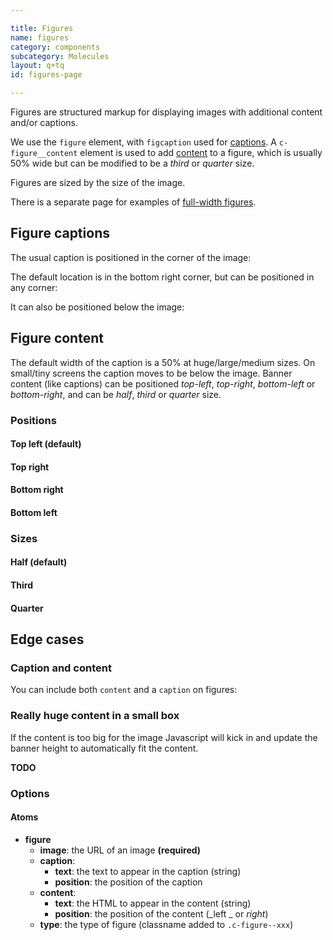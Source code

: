 ```yaml
---

title: Figures
name: figures
category: components
subcategory: Molecules
layout: q+tq
id: figures-page

---
```


<div class="lead"><p>Figures are structured markup for displaying images with additional content and/or captions.</p></div>

We use the `figure` element, with `figcaption` used for [captions](#figure-captions). A `c-figure__content` element is used to add [content](#figure-content) to a figure, which is usually 50% wide but can be modified to be a _third_ or _quarter_ size.

Figures are sized by the size of the image.

There is a separate page for examples of [full-width figures](./full-width-figures.html).

## Figure captions

The usual caption is positioned in the corner of the image:

<script>
component("figure", { "image": "https://unsplash.it/800/400/?image=973", "caption": { "text" : "<i class=\"c-icon c-icon--camera c-figure__caption-icon\"></i> Simple text caption", "position": "bottom-right" } } );
</script>

The default location is in the bottom right corner, but can be positioned in any corner:

<script>
component("figure", { "image": "https://unsplash.it/800/400/?image=975", "caption" : { "text" : "<i class=\"c-icon c-icon--camera c-figure__caption-icon\"></i> This is another caption", "position": "top-left" } } )
+component("figure", { "image": "https://unsplash.it/800/400/?image=976", "caption": { "text" : "<i class=\"c-icon c-icon--camera c-figure__caption-icon\"></i> Here is yet another caption", "position": "top-right" } } )
+component("figure", { "image": "https://unsplash.it/800/400/?image=977", "caption": { "text" : "<i class=\"c-icon c-icon--camera c-figure__caption-icon\"></i> Last caption, I promise", "position": "bottom-left" } } );
</script>

It can also be positioned below the image:

<script>
component("figure", { "image": "https://unsplash.it/800/400/?image=972", "caption": { "text" : "A plain caption below an image", "position": "below" } } );
</script>

## Figure content

The default width of the caption is a 50% at huge/large/medium sizes. On small/tiny screens the caption moves to be below the image. Banner content (like captions) can be positioned _top-left_, _top-right_, _bottom-left_ or _bottom-right_, and can be _half_, _third_ or _quarter_ size.

### Positions

#### Top left (default)

<script>
component("figure", { "image": "https://unsplash.it/1200/600/?image=983", "content": { "text" : "<h3>Alice In Wonderland</h3>\n<p>'I mean what I say,' the Mock Turtle replied in an offended tone. And  the Gryphon added 'Come, let's hear some of YOUR adventures.'</p>\n<a class=\"c-btn c-btn--medium c-btn--block c-btn--primary\" href=\"#\">Click here for more</a>", "position": "top-left" } } );
</script>

#### Top right

<script>
component("figure", { "image": "https://unsplash.it/1200/600/?image=984", "content": { "text" :"<h3>Alice In Wonderland</h3>\n<p>'I mean what I say,' the Mock Turtle replied in an offended tone. And  the Gryphon added 'Come, let's hear some of YOUR adventures.'</p>\n<a class=\"c-btn c-btn--medium c-btn--block c-btn--primary\" href=\"#\">Click here for more</a>", "position": "top-right" } } );
</script>

#### Bottom right

<script>
component("figure", { "image": "https://unsplash.it/1200/600/?image=985", "content": { "text" : "<h3>Alice In Wonderland</h3>\n<p>'I mean what I say,' the Mock Turtle replied in an offended tone. And  the Gryphon added 'Come, let's hear some of YOUR adventures.'</p>\n<a class=\"c-btn c-btn--medium c-btn--block c-btn--primary\" href=\"#\">Click here for more</a>", "position": "bottom-right" } } );
</script>

#### Bottom left

<script>
component("figure", { "image": "https://unsplash.it/1200/600/?image=986", "content": { "text" :"<h3>Alice In Wonderland</h3>\n<p>'I mean what I say,' the Mock Turtle replied in an offended tone. And  the Gryphon added 'Come, let's hear some of YOUR adventures.'</p>\n<a class=\"c-btn c-btn--medium c-btn--block c-btn--primary\" href=\"#\">Click here for more</a>", "position": "bottom-left" } } );
</script>

### Sizes

#### Half (default)

<script>
component("figure", { "image": "https://unsplash.it/1200/600/?image=882", "content": { "text" : "<h3>Alice In Wonderland</h3>\n<p>'I mean what I say,' the Mock Turtle replied in an offended tone. And  the Gryphon added 'Come, let's hear some of YOUR adventures.'</p>\n<a class=\"c-btn c-btn--medium c-btn--block c-btn--primary\" href=\"#\">Click here for more</a>", "size": "half" } } );
</script>

#### Third

<script>
component("figure", { "image": "https://unsplash.it/1200/600/?image=884", "content": { "text" : "<h3>Alice In Wonderland</h3>\n<p>'I mean what I say,' the Mock Turtle replied in an offended tone. And  the Gryphon added 'Come, let's hear some of YOUR adventures.'</p>\n<a class=\"c-btn c-btn--medium c-btn--block c-btn--primary\" href=\"#\">Click here for more</a>", "size": "third" } } );
</script>

#### Quarter

<script>
component("figure", { "image": "https://unsplash.it/1200/600/?image=886", "content": { "text" : "<p>'I mean what I say,' the Mock Turtle replied in an offended tone. And  the Gryphon added 'Come, let's hear some of YOUR adventures.'</p>\n<a class=\"c-btn c-btn--medium c-btn--block c-btn--primary\" href=\"#\">Click here for more</a>", "size": "quarter" } } );
</script>

## Edge cases

### Caption and content

You can include both `content` and a `caption` on figures:

<script>
component("figure", { "image": "https://unsplash.it/1200/600/?image=887", "content": { "text" : "<h3>Alice In Wonderland</h3>\n<p>'I mean what I say,' the Mock Turtle replied in an offended tone. And  the Gryphon added 'Come, let's hear some of YOUR adventures.'</p>\n<a class=\"c-btn c-btn--medium c-btn--block c-btn--primary\" href=\"#\">Click here for more</a>", "position": "top-left" }, "caption": { "text" : "<i class=\"c-icon c-icon--camera c-figure__caption-icon\"></i> Simple text caption that might end up crashing into the content", "position": "bottom-right" } } );
</script>

### Really huge content in a small box

If the content is too big for the image Javascript will kick in and update the banner height to automatically fit the content.

<script>
component("figure", { "image": "https://unsplash.it/1200/400/?image=888", "content": { "text" : "<h3>Alice In Wonderland</h3>\n<p>'I mean what I say,' the Mock Turtle replied in an offended tone. And  the Gryphon added 'Come, let's hear some of YOUR adventures.'</p>\n<a class=\"c-btn c-btn--medium c-btn--block c-btn--primary\" href=\"#\">Click here for more</a>", "size": "third", "position": "top-left" } } )+
component("figure", { "image": "https://unsplash.it/1200/400/?image=889", "content": { "text" : "<h3>Alice In Wonderland</h3>\n<p>'I mean what I say,' the Mock Turtle replied in an offended tone. And  the Gryphon added 'Come, let's hear some of YOUR adventures.'</p>\n<a class=\"c-btn c-btn--medium c-btn--block c-btn--primary\" href=\"#\">Click here for more</a>", "size": "quarter", "position": "bottom-right" } } );
</script>

**TODO**

### Options

#### Atoms

* **figure**
  * **image**: the URL of an image **(required)**
  * **caption**:
    * **text**: the text to appear in the caption (string)
    * **position**: the position of the caption
  * **content**:
    * **text**: the HTML to appear in the content (string)
    * **position**: the position of the content (_left _ or _right_)
  * **type**: the type of figure (classname added to `.c-figure--xxx`)
